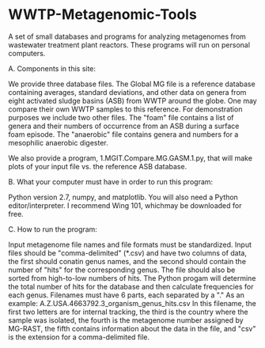 # WWTP-Metagenomic-Tools

A set of small databases and programs for analyzing metagenomes from wastewater treatment plant reactors. These programs will run on personal computers.  

A.  Components in this site:

We provide three database files.  The Global MG file is a reference database containing averages, standard deviations, and other data on genera from eight activated sludge basins (ASB) from WWTP around the globe.  One may compare their own WWTP samples to this reference.  For demonstration purposes we include two other files.  The "foam" file contains a list of genera and their numbers of occurrence from an ASB during a surface foam episode.  The "anaerobic" file contains genera and numbers for a mesophilic anaerobic digester. 

We also provide a program, 1.MGIT.Compare.MG.GASM.1.py, that will make plots of your input file vs. the reference ASB database.  

B.  What your computer must have in order to run this program:

Python version 2.7, numpy, and matplotlib.  You will also need a Python editor/interpreter.  I recommend Wing 101, whichmay be downloaded for free.  

C.  How to run the program:



Input metagenome file names and file formats must be standardized.  Input files should be "comma-delimited" (*.csv) and have two columns of data, the first should conatin genus names, and the second should contain the number of "hits" for the corresponding genus.  The file should also be sorted from high-to-low numbers of hits.  The Python progam will determine the total number of hits for the database and then calculate frequencies for each genus.  Filenames must have 6 parts, each separated by a "."  As an example:  A.Z.USA.4663792.3_organism_genus_hits.csv   In this filename, the first two letters are for internal tracking, the third is the country where the sample was isolated, the fourth is the metagenome number assigned by MG-RAST, the fifth contains information about the data in the file, and "csv" is the extension for a comma-delimited file.

